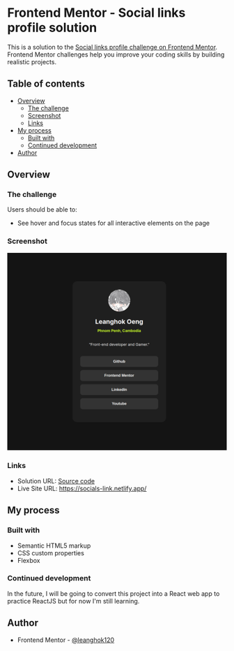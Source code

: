 # Frontend Mentor - Social links profile solution

This is a solution to the [Social links profile challenge on Frontend Mentor](https://www.frontendmentor.io/challenges/social-links-profile-UG32l9m6dQ). Frontend Mentor challenges help you improve your coding skills by building realistic projects.

## Table of contents

- [Overview](#overview)
  - [The challenge](#the-challenge)
  - [Screenshot](#screenshot)
  - [Links](#links)
- [My process](#my-process)
  - [Built with](#built-with)
  - [Continued development](#continued-development)
- [Author](#author)

## Overview

### The challenge

Users should be able to:

- See hover and focus states for all interactive elements on the page

### Screenshot

![](./solution-screenshot.png)

### Links

- Solution URL: [Source code](https://github.com/leanghok120/Social-Links)
- Live Site URL: https://socials-link.netlify.app/

## My process

### Built with

- Semantic HTML5 markup
- CSS custom properties
- Flexbox

### Continued development

In the future, I will be going to convert this project into a React web app to practice ReactJS but for now I'm still learning.

## Author

- Frontend Mentor - [@leanghok120](https://www.frontendmentor.io/profile/leanghok120)
